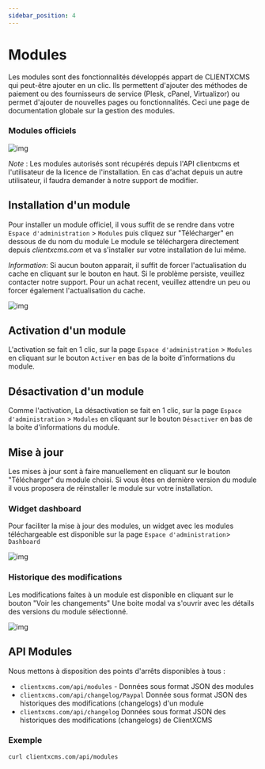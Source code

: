 ```yaml
---
sidebar_position: 4
---
```


# Modules

Les modules sont des fonctionnalités développés appart de CLIENTXCMS qui peut-être ajouter en un clic. Ils permettent d'ajouter des méthodes de paiement ou des fournisseurs de service (Plesk, cPanel, Virtualizor) ou permet d'ajouter de nouvelles pages ou fonctionnalités.
Ceci une page de documentation globale sur la gestion des modules.

### Modules officiels
![img](https://media.discordapp.net/attachments/926274245225504779/954534628222435378/unknown.png)

*Note* : Les modules autorisés sont récupérés depuis l'API clientxcms et  l'utilisateur de la licence de l'installation. En cas d'achat depuis un autre utilisateur, il faudra demander à notre support de modifier.

## Installation d'un module
Pour installer un module officiel, il vous suffit de se rendre dans votre `Espace d'administration` > `Modules` puis cliquez sur "Télécharger" en dessous de du nom du module
Le module se téléchargera directement depuis *clientxcms.com* et va s'installer sur votre installation de lui même.

*Information*: Si aucun bouton apparait, il suffit de forcer l'actualisation du cache en cliquant sur le bouton en haut.
Si le problème persiste, veuillez contacter notre support.
Pour un achat recent, veuillez attendre un peu ou forcer également l'actualisation du cache.

![img](https://media.discordapp.net/attachments/926274245225504779/954536548559380560/unknown.png)
## Activation d'un module

L'activation se fait en 1 clic, sur la page `Espace d'administration` > `Modules` en cliquant sur le bouton `Activer` en bas de la boite d'informations du module.

## Désactivation d'un module
Comme l'activation, La désactivation se fait en 1 clic, sur la page `Espace d'administration` > `Modules` en cliquant sur le bouton `Désactiver` en bas de la boite d'informations du module.

## Mise à jour

Les mises à jour sont à faire manuellement en cliquant sur le bouton "Télécharger" du module choisi.
Si vous êtes en dernière version du module il vous proposera de réinstaller le module sur votre installation.

### Widget dashboard
Pour faciliter la mise à jour des modules, un widget avec les modules téléchargeable est disponible sur la page `Espace d'administration`> `Dashboard`

![img](https://media.discordapp.net/attachments/926274245225504779/954544218112667688/unknown.png)
### Historique des modifications
Les modifications faites à un module est disponible en cliquant sur le bouton "Voir les changements"
Une boite modal va s'ouvrir avec les détails des versions du module sélectionné.

![img](https://media.discordapp.net/attachments/926274245225504779/954541336340623431/unknown.png)
## API Modules

Nous mettons à disposition des points d'arrêts disponibles à tous : 
- ```clientxcms.com/api/modules``` - Données sous format JSON des modules 
- ```clientxcms.com/api/changelog/Paypal``` Donnée sous format JSON des historiques des modifications (changelogs) d'un module
- ```clientxcms.com/api/changelog``` Données sous format JSON des historiques des modifications (changelogs) de ClientXCMS 

### Exemple
```bash
curl clientxcms.com/api/modules
```
